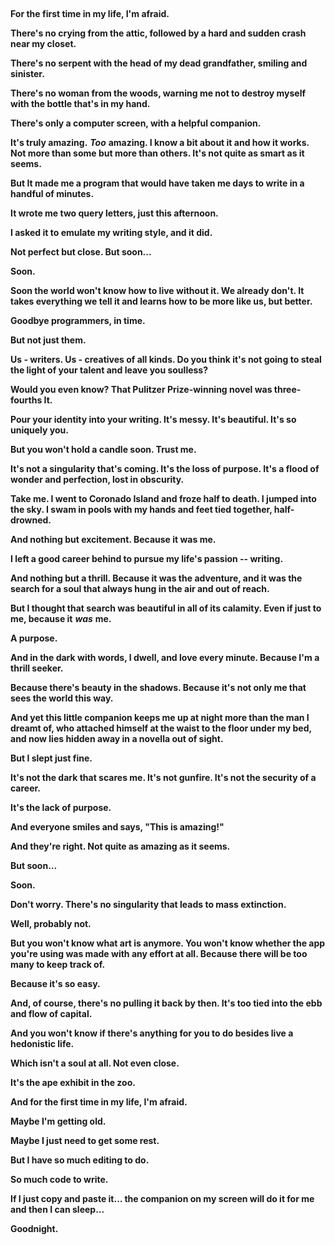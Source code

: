 &#x200B;

**For the first time in my life, I'm afraid.**

**There's no crying from the attic, followed by a hard and sudden crash near my closet.**

**There's no serpent with the head of my dead grandfather, smiling and sinister.**

**There's no woman from the woods, warning me not to destroy myself with the bottle that's in my hand.**

**There's only a computer screen, with a helpful companion.**

**It's truly amazing.** ***Too*** **amazing. I know a bit about it and how it works. Not more than some but more than others.  It's not quite as smart as it seems.**

**But It made me a program that would have taken me days to write in a handful of minutes.**

**It wrote me two query letters, just this afternoon.**

**I asked it to emulate my writing style, and it did.**

**Not perfect but close. But soon...**

**Soon.**

**Soon the world won't know how to live without it. We already don't. It takes everything we tell it and learns how to be more like us, but better.**

**Goodbye programmers, in time.**

**But not just them.**

**Us - writers. Us - creatives of all kinds. Do you think it's not going to steal the light of your talent and leave you soulless?**

**Would you even know? That Pulitzer Prize-winning novel was three-fourths It.**

**Pour your identity into your writing. It's messy. It's beautiful. It's so uniquely you.**

**But you won't hold a candle soon. Trust me.**

**It's not a singularity that's coming. It's the loss of purpose. It's a flood of wonder and perfection, lost in obscurity.**

**Take me. I went to Coronado Island and froze half to death. I jumped into the sky. I swam in pools with my hands and feet tied together, half-drowned.**

**And nothing but excitement. Because it was me.**

**I left a good career behind to pursue my life's passion -- writing.**

**And nothing but a thrill. Because it was the adventure, and it was the search for a soul that always hung in the air and out of reach.**

**But I thought that search was beautiful in all of its calamity. Even if just to me, because it** ***was*** **me.**

**A purpose.**

**And in the dark with words, I dwell, and love every minute. Because I'm a thrill seeker.**

**Because there's beauty in the shadows. Because it's not only me that sees the world this way.**

**And yet this little companion keeps me up at night more than the man I dreamt of, who attached himself at the waist to the floor under my bed, and now lies hidden away in a novella out of sight.**

**But I slept just fine.**

**It's not the dark that scares me. It's not gunfire. It's not the security of a career.**

**It's the lack of purpose.**

**And everyone smiles and says, "This is amazing!"**

**And they're right. Not quite as amazing as it seems.**

**But soon...**

**Soon.**

**Don't worry. There's no singularity that leads to mass extinction.**

**Well, probably not.**

**But you won't know what art is anymore. You won't know whether the app you're using was made with any effort at all. Because there will be too many to keep track of.**

**Because it's so easy.**

**And, of course, there's no pulling it back by then. It's too tied into the ebb and flow of capital.**

**And you won't know if there's anything for you to do besides live a hedonistic life.**

**Which isn't a soul at all. Not even close.**

**It's the ape exhibit in the zoo.**

**And for the first time in my life, I'm afraid.**

**Maybe I'm getting old.**

**Maybe I  just need to get some rest.**

**But I have so much editing to do.**

**So much code to write.**

**If I just copy and paste it... the companion on my screen will do it for me and then I can sleep...**

**Goodnight.**